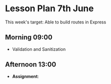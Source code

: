 # Lesson Plan 7th June

This week's target: Able to build routes in Express

## Morning 09:00

+ Validation and Sanitization

## Afternoon 13:00

+ **Assignment**: